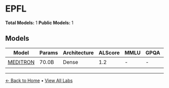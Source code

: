 # EPFL

**Total Models:** 1
**Public Models:** 1

## Models

| Model | Params | Architecture | ALScore | MMLU | GPQA | Released | Status |
|-------|--------|--------------|---------|------|------|----------|--------|
| [MEDITRON](../models/epfl/meditron.md) | 70.0B | Dense | 1.2 | - | - | Nov/2023 | 🟢 |

---

[← Back to Home](../README.md) • [View All Labs](../labs/)
